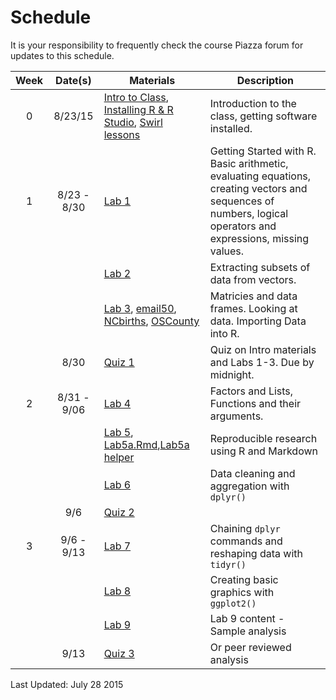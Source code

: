 
# Schedule

It is your responsibility to frequently check the course Piazza forum for updates to this schedule.

| Week | Date(s) | Materials | Description |
|:----:|:-----------:|-------------------------------------------------------------------------------------------------------------------------------------------------------------------------------|---------------------------------------------------------------------------------------------------------------------------------------------------------------|
| 0 | 8/23/15 | [Intro to Class](lecture_notes/0_1_-_Intro_to_the_class.pdf), [Installing R & R Studio](lecture_notes/0_2_-_Setup_R_and_R_Studio.pdf), [Swirl lessons](swirl_lessons.zip) | Introduction to the class, getting software installed. |
| 1 | 8/23 - 8/30 | [Lab 1](labs/Lab1_-_Getting_Started_in_R.pdf) | Getting Started with R. Basic arithmetic, evaluating equations, creating vectors and sequences of numbers, logical operators and expressions, missing values. |
|  |  | [Lab 2](labs/Lab2_-_Subsetting_Vectors.pdf) | Extracting subsets of data from vectors. |
|  |  | [Lab 3](labs/Lab3_-_Generating_Data.pdf), [email50](https://rawgit.com/norcalbiostat/R-Bootcamp/gh-pages/data/email50.txt), [NCbirths](https://rawgit.com/norcalbiostat/R-Bootcamp/gh-pages/data/NCbirths.csv), [OSCounty](https://rawgit.com/norcalbiostat/R-Bootcamp/gh-pages/data/OSCounty.xlsx)| Matricies and data frames. Looking at data. Importing Data into R. |
|  | 8/30 | [Quiz 1](link) | Quiz on Intro materials and Labs 1-3. Due by midnight. |
| 2 | 8/31 - 9/06 | [Lab 4](labs/Lab4_-_Factors_Lists_and_Functions.pdf) | Factors and Lists, Functions and their arguments.|
|  |  | [Lab 5](labs/Lab5_-_Intro_to_RR_and_Markdown.pdf), [Lab5a.Rmd](labs/Lab5a_Base_Graphics.Rmd),[Lab5a helper](labs/Lab5a_Helper.html)| Reproducible research using R and Markdown |
|  |  | [Lab 6](labs/Lab6_-_Data_cleaning_with_dplyr.pdf) | Data cleaning and aggregation with `dplyr()` |
|  | 9/6 | [Quiz 2](link) |  |
| 3 | 9/6 - 9/13 | [Lab 7](link) | Chaining `dplyr` commands and reshaping data with `tidyr()` |
|  |  | [Lab 8](link) | Creating basic graphics with `ggplot2()` |
|  |  | [Lab 9](link) | Lab 9 content - Sample analysis |
|  | 9/13 | [Quiz 3](link) | Or peer reviewed analysis |

Last Updated: July 28 2015
